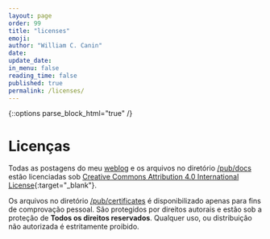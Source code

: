 ```yaml
---
layout: page
order: 99
title: "licenses"
emoji:
author: "William C. Canin"
date:
update_date:
in_menu: false
reading_time: false
published: true
permalink: /licenses/
---
```


{::options parse_block_html="true" /}

# Licenças

Todas as postagens do meu [weblog](/blog/) e os arquivos no diretório [/pub/docs](/pub/docs/) estão licenciadas sob [Creative Commons Attribution 4.0 International License](https://creativecommons.org/licenses/by/4.0/){:target="_blank"}.

Os arquivos no diretório [/pub/certificates](/pub/certificates/) é disponibilizado apenas para fins de comprovação pessoal. São protegidos por direitos autorais e estão sob a proteção de **Todos os direitos reservados**. Qualquer uso, ou distribuição não autorizada é estritamente proibido.

<!-- As fotografias contidas nas publicações da página [momentos](/pixels/) são protegidas por direitos autorais e estão sob a proteção de
**Todos os direitos reservados**. Qualquer uso, cópia ou distribuição não autorizada é estritamente proibido.-->
